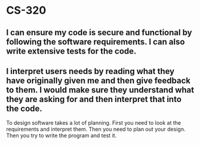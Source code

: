 # CS-320
I can ensure my code is secure and functional by following the software requirements. I can also write extensive tests for the code.
---------------------------------------------------------------------------------------------------------
I interpret users needs by reading what they have originally given me and then give feedback to them. I would make sure they understand what they are asking for and then interpret that into the code.
---------------------------------------------------------------------------------------------------------
To design software takes a lot of planning. First you need to look at the requirements and interpret them. Then you need to plan out your design. Then you try to write the program and test it.
